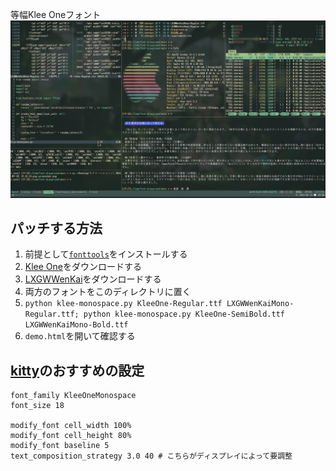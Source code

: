 等幅Klee Oneフォント
![screenshot of the font](screenshot.png)

## パッチする方法
1. 前提として[`fonttools`](https://github.com/fonttools/fonttools)をインストールする
2. [Klee One](https://fonts.google.com/specimen/Klee+One)をダウンロードする
3. [LXGWWenKai](https://github.com/lxgw/LxgwWenKai)をダウンロードする
4. 両方のフォントをこのディレクトリに置く
5. `python klee-monospace.py KleeOne-Regular.ttf LXGWWenKaiMono-Regular.ttf; python klee-monospace.py KleeOne-SemiBold.ttf LXGWWenKaiMono-Bold.ttf`
6. `demo.html`を開いて確認する

## [kitty](https://github.com/kovidgoyal/kitty)のおすすめの設定
```
font_family KleeOneMonospace
font_size 18

modify_font cell_width 100%
modify_font cell_height 80%
modify_font baseline 5
text_composition_strategy 3.0 40 # こちらがディスプレイによって要調整
```
